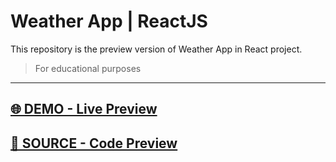 # Weather App  | ReactJS
This repository is the preview version of  Weather App in   React project.
> For educational purposes
<hr>

## [🌐 DEMO - Live Preview](https://marvel-eb.github.io/WeatherApp_React_Preview/)

## [📁 SOURCE - Code Preview](https://github.com/marvel-eb/WebDevelopment_TechGrounds/tree/master/Week_10-16__ReactJS/WeatherApp_React)
